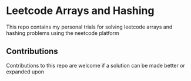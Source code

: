 # Leetcode Arrays and Hashing
This repo contains my personal trials for solving leetcode arrays and hashing problems using the neetcode platform

## Contributions
Contributions to this repo are welcome if a solution can be made better or expanded upon
